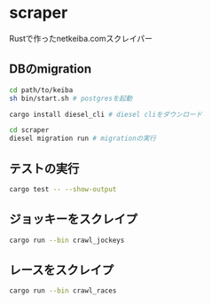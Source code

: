 # scraper

Rustで作ったnetkeiba.comスクレイパー

## DBのmigration
```bash
cd path/to/keiba
sh bin/start.sh # postgresを起動

cargo install diesel_cli # diesel cliをダウンロード

cd scraper
diesel migration run # migrationの実行
```

## テストの実行

```bash
cargo test -- --show-output
```

## ジョッキーをスクレイプ

```bash
cargo run --bin crawl_jockeys
```

## レースをスクレイプ

```bash
cargo run --bin crawl_races
```
